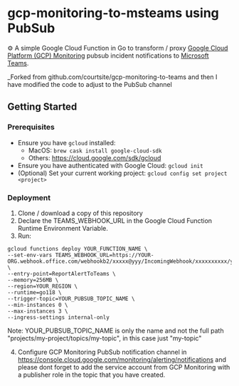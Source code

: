 # gcp-monitoring-to-msteams using PubSub

⚙️ A simple Google Cloud Function in Go to transform / proxy [Google Cloud Platform (GCP) Monitoring](https://cloud.google.com/monitoring) pubsub incident notifications to [Microsoft Teams](https://teams.microsoft.com/).

_Forked from github.com/courtsite/gcp-monitoring-to-teams and then I have modified the code to adjust to the PubSub channel


## Getting Started

### Prerequisites

- Ensure you have `gcloud` installed:
    - MacOS: `brew cask install google-cloud-sdk`
    - Others: https://cloud.google.com/sdk/gcloud
- Ensure you have authenticated with Google Cloud: `gcloud init`
- (Optional) Set your current working project: `gcloud config set project <project>`

### Deployment

1. Clone / download a copy of this repository
2. Declare the TEAMS_WEBHOOK_URL in the Google Cloud Function Runtime Environment Variable. 
3. Run:
```
gcloud functions deploy YOUR_FUNCTION_NAME \
--set-env-vars TEAMS_WEBHOOK_URL=https://YOUR-ORG.webhook.office.com/webhookb2/xxxxx@yyy/IncomingWebhook/xxxxxxxxxx/yyyyyyyyyyyyy \
--entry-point=ReportAlertToTeams \
--memory=256MB \
--region=YOUR_REGION \
--runtime=go118 \
--trigger-topic=YOUR_PUBSUB_TOPIC_NAME \
--min-instances 0 \
--max-instances 3 \ 
--ingress-settings internal-only
```

Note: YOUR_PUBSUB_TOPIC_NAME is only the name and not the full path "projects/my-project/topics/my-topic", in this case just "my-topic"

4. Configure GCP Monitoring PubSub notification channel in https://console.cloud.google.com/monitoring/alerting/notifications
and please dont forget to add the service account from GCP Monitoring with a publisher role in the topic that you have created.


